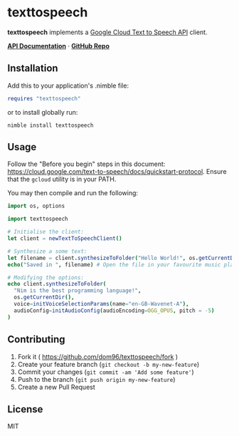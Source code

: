 # texttospeech

**texttospeech** implements a
[Google Cloud Text to Speech API](https://cloud.google.com/text-to-speech/)
client.

**[API Documentation](https://nimble.directory/docs/texttospeech)** ·
**[GitHub Repo](https://github.com/dom96/texttospeech)**

## Installation

Add this to your application's .nimble file:

```nim
requires "texttospeech"
```

or to install globally run:

```
nimble install texttospeech
```

## Usage

Follow the "Before you begin" steps in this document:
https://cloud.google.com/text-to-speech/docs/quickstart-protocol. Ensure that
the ``gcloud`` utility is in your PATH.

You may then compile and run the following:

```nim
import os, options

import texttospeech

# Initialise the client:
let client = newTextToSpeechClient()

# Synthesize a some text:
let filename = client.synthesizeToFolder("Hello World!", os.getCurrentDir())
echo("Saved in ", filename) # Open the file in your favourite music player.

# Modifying the options:
echo client.synthesizeToFolder(
  "Nim is the best programming language!",
  os.getCurrentDir(),
  voice=initVoiceSelectionParams(name="en-GB-Wavenet-A"),
  audioConfig=initAudioConfig(audioEncoding=OGG_OPUS, pitch = -5)
)
```

## Contributing

1. Fork it ( https://github.com/dom96/texttospeech/fork )
2. Create your feature branch (`git checkout -b my-new-feature`)
3. Commit your changes (`git commit -am 'Add some feature'`)
4. Push to the branch (`git push origin my-new-feature`)
5. Create a new Pull Request

## License

MIT
